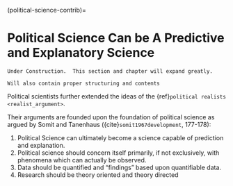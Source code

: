 
(political-science-contrib)= 
# Political Science Can be A Predictive and Explanatory Science

```{note}
Under Construction.  This section and chapter will expand greatly.  

Will also contain proper structuring and contents
```

Political scientists further extended the ideas of the {ref}`political realists <realist_argument>`. 

Their arguments are founded upon the foundation of political science as argued by Somit and Tanenhaus ({cite}`somit1967development`, 177-178):

1. Political Science can ultimately become a science capable of prediction and explanation.
2. Political science should concern itself primarily, if not exclusively, with phenomena which can actually be observed. 
3. Data should be quantified and “findings” based upon quantifiable data.
4. Research should be theory oriented and theory directed


